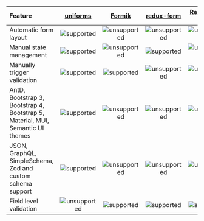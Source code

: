 | Feature                                                                        |                    [uniforms](https://github.com/vazco/uniforms)                    |                   [Formik](https://github.com/jaredpalmer/formik)                   |                 [redux-form](https://github.com/erikras/redux-form)                 |         [React Final Form](https://github.com/final-form/react-final-form)          | [react-hook-form](https://github.com/react-hook-form/react-hook-form)               |
| :----------------------------------------------------------------------------- | :---------------------------------------------------------------------------------: | :---------------------------------------------------------------------------------: | :---------------------------------------------------------------------------------: | :---------------------------------------------------------------------------------: | ----------------------------------------------------------------------------------- |
| Automatic form layout                                                          |  ![supported](https://github.githubassets.com/images/icons/emoji/unicode/2714.png)  | ![unsupported](https://github.githubassets.com/images/icons/emoji/unicode/2716.png) | ![unsupported](https://github.githubassets.com/images/icons/emoji/unicode/2716.png) | ![unsupported](https://github.githubassets.com/images/icons/emoji/unicode/2716.png) | ![unsupported](https://github.githubassets.com/images/icons/emoji/unicode/2716.png) |
| Manual state management                                                        |  ![supported](https://github.githubassets.com/images/icons/emoji/unicode/2714.png)  | ![unsupported](https://github.githubassets.com/images/icons/emoji/unicode/2716.png) |  ![supported](https://github.githubassets.com/images/icons/emoji/unicode/2714.png)  | ![unsupported](https://github.githubassets.com/images/icons/emoji/unicode/2716.png) | ![supported](https://github.githubassets.com/images/icons/emoji/unicode/2714.png)   |
| Manually trigger validation                                                    |  ![supported](https://github.githubassets.com/images/icons/emoji/unicode/2714.png)  |  ![supported](https://github.githubassets.com/images/icons/emoji/unicode/2714.png)  | ![unsupported](https://github.githubassets.com/images/icons/emoji/unicode/2716.png) | ![unsupported](https://github.githubassets.com/images/icons/emoji/unicode/2716.png) | ![supported](https://github.githubassets.com/images/icons/emoji/unicode/2714.png)   |
| AntD, Bootstrap 3, Bootstrap 4, Bootstrap 5, Material, MUI, Semantic UI themes |  ![supported](https://github.githubassets.com/images/icons/emoji/unicode/2714.png)  | ![unsupported](https://github.githubassets.com/images/icons/emoji/unicode/2716.png) | ![unsupported](https://github.githubassets.com/images/icons/emoji/unicode/2716.png) | ![unsupported](https://github.githubassets.com/images/icons/emoji/unicode/2716.png) | ![unsupported](https://github.githubassets.com/images/icons/emoji/unicode/2716.png) |
| JSON, GraphQL, SimpleSchema, Zod and custom schema support                     |  ![supported](https://github.githubassets.com/images/icons/emoji/unicode/2714.png)  | ![unsupported](https://github.githubassets.com/images/icons/emoji/unicode/2716.png) | ![unsupported](https://github.githubassets.com/images/icons/emoji/unicode/2716.png) | ![unsupported](https://github.githubassets.com/images/icons/emoji/unicode/2716.png) | ![unsupported](https://github.githubassets.com/images/icons/emoji/unicode/2716.png) |
| Field level validation                                                         | ![unsupported](https://github.githubassets.com/images/icons/emoji/unicode/2716.png) |  ![supported](https://github.githubassets.com/images/icons/emoji/unicode/2714.png)  |  ![supported](https://github.githubassets.com/images/icons/emoji/unicode/2714.png)  |  ![supported](https://github.githubassets.com/images/icons/emoji/unicode/2714.png)  | ![supported](https://github.githubassets.com/images/icons/emoji/unicode/2714.png)   |
